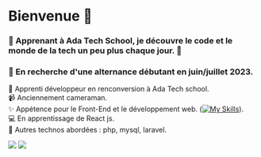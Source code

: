 # Bienvenue :wave: 
 
 ### 💫 Apprenant à Ada Tech School, je découvre le code et le monde de la tech un peu plus chaque jour. 💫
 
 ### :mag_right: En recherche d'une alternance débutant en juin/juillet 2023.
 
 :turtle: Apprenti développeur en renconversion à Ada Tech school.<br />
:video_camera: Anciennement cameraman.<br />
:sparkles: Appétence pour le Front-End et le développement web. ([![My Skills](https://skillicons.dev/icons?i=html,css,js)](https://skillicons.dev)).<br />
:computer: En apprentissage de React js.<br />
:microscope: Autres technos abordées : php, mysql, laravel.

 ![](http://github-profile-summary-cards.vercel.app/api/cards/stats?username=PierreMerlaud&theme=gotham) ![](http://github-profile-summary-cards.vercel.app/api/cards/repos-per-language?username=PierreMerlaud&theme=gotham&exclude=exclude)
 

